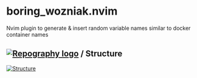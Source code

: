 # boring_wozniak.nvim
Nvim plugin to generate &amp; insert random variable names similar to docker container names

## [![Repography logo](https://images.repography.com/logo.svg)](https://repography.com) / Structure
[![Structure](https://images.repography.com/37399900/ghidalgo93/boring_wozniak.nvim/structure/MiguvB7H2PXTvTZzt2RvNeR22-meNcjPijhvsVd8pz4/IBILKCc-MzMDIhE40WiYFUVeSvx9rXonxm1nPp_YrJo_table.svg)](https://github.com/ghidalgo93/boring_wozniak.nvim)

